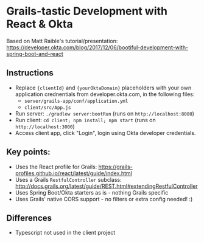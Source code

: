 # Grails-tastic Development with React & Okta

Based on Matt Raible's tutorial/presentation: https://developer.okta.com/blog/2017/12/06/bootiful-development-with-spring-boot-and-react

## Instructions
 - Replace `{clientId}` and `{yourOktaDomain}` placeholders with your own application crednentials from developer.okta.com, in the following files:
   - `server/grails-app/conf/application.yml`
   - `client/src/App.js`
 - Run server: `./gradlew server:bootRun` (runs on `http://localhost:8080`)
 - Run client: `cd client; npm install; npm start` (runs on `http://localhost:3000`)
 - Access client app, click "Login", login using Okta developer credentials.
 
## Key points:

 - Uses the React profile for Grails: https://grails-profiles.github.io/react/latest/guide/index.html
 - Uses a Grails `RestfulController` subclass: http://docs.grails.org/latest/guide/REST.html#extendingRestfulController
 - Uses Spring Boot/Okta starters as is - nothing Grails specific
 - Uses Grails' native CORS support - no filters or extra config needed! :)

## Differences

- Typescript not used in the client project
